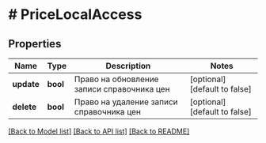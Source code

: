 # # PriceLocalAccess

## Properties

Name | Type | Description | Notes
------------ | ------------- | ------------- | -------------
**update** | **bool** | Право на обновление записи справочника цен | [optional] [default to false]
**delete** | **bool** | Право на удаление записи справочника цен | [optional] [default to false]

[[Back to Model list]](../../README.md#models) [[Back to API list]](../../README.md#endpoints) [[Back to README]](../../README.md)
